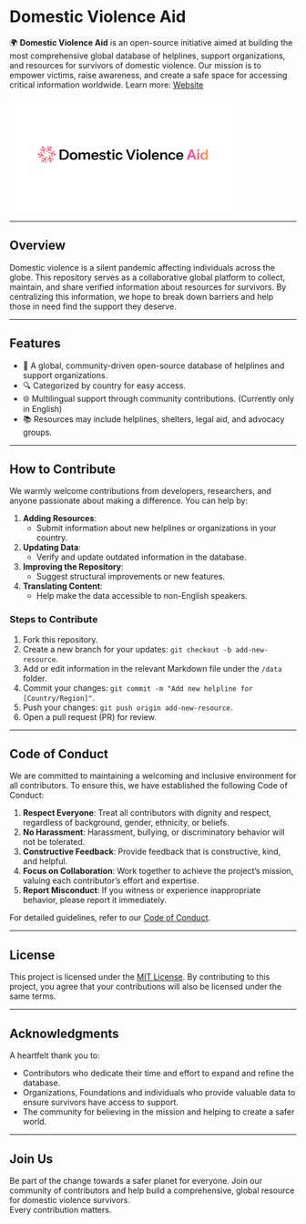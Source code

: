 # Domestic Violence Aid

🌍 **Domestic Violence Aid** is an open-source initiative aimed at building the most comprehensive global database of helplines, support organizations, and resources for survivors of domestic violence. Our mission is to empower victims, raise awareness, and create a safe space for accessing critical information worldwide. Learn more: [Website](https://www.domesticviolenceaid.com)


![Logo](./assets/logo.png)


---

## **Overview**

Domestic violence is a silent pandemic affecting individuals across the globe. This repository serves as a collaborative global platform to collect, maintain, and share verified information about resources for survivors. By centralizing this information, we hope to break down barriers and help those in need find the support they deserve.

---

## **Features**
- 🌟 A global, community-driven open-source database of helplines and support organizations.
- 🔍 Categorized by country for easy access.
- 🌐 Multilingual support through community contributions. (Currently only in English)
- 📚 Resources may include helplines, shelters, legal aid, and advocacy groups.

---

## **How to Contribute**

We warmly welcome contributions from developers, researchers, and anyone passionate about making a difference. You can help by:

1. **Adding Resources**:
   - Submit information about new helplines or organizations in your country.
2. **Updating Data**:
   - Verify and update outdated information in the database.
3. **Improving the Repository**:
   - Suggest structural improvements or new features.
4. **Translating Content**:
   - Help make the data accessible to non-English speakers.

### **Steps to Contribute**
1. Fork this repository.
2. Create a new branch for your updates: `git checkout -b add-new-resource`.
3. Add or edit information in the relevant Markdown file under the `/data` folder.
4. Commit your changes: `git commit -m "Add new helpline for [Country/Region]"`.
5. Push your changes: `git push origin add-new-resource`.
6. Open a pull request (PR) for review.

---

## **Code of Conduct**

We are committed to maintaining a welcoming and inclusive environment for all contributors. To ensure this, we have established the following Code of Conduct:

1. **Respect Everyone**: Treat all contributors with dignity and respect, regardless of background, gender, ethnicity, or beliefs.
2. **No Harassment**: Harassment, bullying, or discriminatory behavior will not be tolerated.
3. **Constructive Feedback**: Provide feedback that is constructive, kind, and helpful.
4. **Focus on Collaboration**: Work together to achieve the project’s mission, valuing each contributor’s effort and expertise.
5. **Report Misconduct**: If you witness or experience inappropriate behavior, please report it immediately.

For detailed guidelines, refer to our [Code of Conduct](CODE_OF_CONDUCT.md).

---

## **License**

This project is licensed under the [MIT License](LICENSE). By contributing to this project, you agree that your contributions will also be licensed under the same terms.

---

## **Acknowledgments**

A heartfelt thank you to:
- Contributors who dedicate their time and effort to expand and refine the database.
- Organizations, Foundations and individuals who provide valuable data to ensure survivors have access to support.
- The community for believing in the mission and helping to create a safer world.

---


## **Join Us**

Be part of the change towards a safer planet for everyone. Join our community of contributors and help build a comprehensive, global resource for domestic violence survivors.  
Every contribution matters.  

